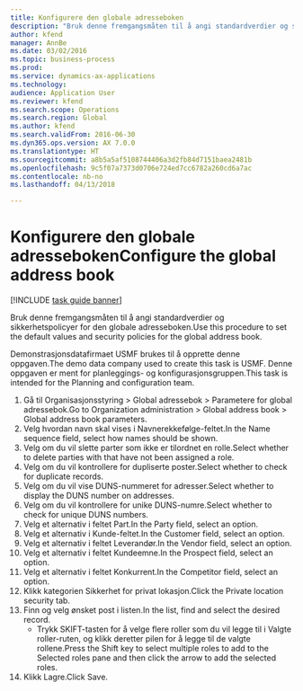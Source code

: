 ```yaml
--- 
title: Konfigurere den globale adresseboken
description: "Bruk denne fremgangsmåten til å angi standardverdier og sikkerhetspolicyer for den globale adresseboken."
author: kfend
manager: AnnBe
ms.date: 03/02/2016
ms.topic: business-process
ms.prod: 
ms.service: dynamics-ax-applications
ms.technology: 
audience: Application User
ms.reviewer: kfend
ms.search.scope: Operations
ms.search.region: Global
ms.author: kfend
ms.search.validFrom: 2016-06-30
ms.dyn365.ops.version: AX 7.0.0
ms.translationtype: HT
ms.sourcegitcommit: a8b5a5af5108744406a3d2fb84d7151baea2481b
ms.openlocfilehash: 9c5f07a7373d0706e724ed7cc6782a260cd6a7ac
ms.contentlocale: nb-no
ms.lasthandoff: 04/13/2018

---
```

# <a name="configure-the-global-address-book"></a><span data-ttu-id="30ca8-103">Konfigurere den globale adresseboken</span><span class="sxs-lookup"><span data-stu-id="30ca8-103">Configure the global address book</span></span>

[!INCLUDE [task guide banner](../../includes/task-guide-banner.md)]

<span data-ttu-id="30ca8-104">Bruk denne fremgangsmåten til å angi standardverdier og sikkerhetspolicyer for den globale adresseboken.</span><span class="sxs-lookup"><span data-stu-id="30ca8-104">Use this procedure to set the default values and security policies for the global address book.</span></span> 

<span data-ttu-id="30ca8-105">Demonstrasjonsdatafirmaet USMF brukes til å opprette denne oppgaven.</span><span class="sxs-lookup"><span data-stu-id="30ca8-105">The demo data company used to create this task is USMF.</span></span> <span data-ttu-id="30ca8-106">Denne oppgaven er ment for planleggings- og konfigurasjonsgruppen.</span><span class="sxs-lookup"><span data-stu-id="30ca8-106">This task is intended for the Planning and configuration team.</span></span>

1. <span data-ttu-id="30ca8-107">Gå til Organisasjonsstyring > Global adressebok > Parametere for global adressebok.</span><span class="sxs-lookup"><span data-stu-id="30ca8-107">Go to Organization administration > Global address book > Global address book parameters.</span></span>
2. <span data-ttu-id="30ca8-108">Velg hvordan navn skal vises i Navnerekkefølge-feltet.</span><span class="sxs-lookup"><span data-stu-id="30ca8-108">In the Name sequence field, select how names should be shown.</span></span>
3. <span data-ttu-id="30ca8-109">Velg om du vil slette parter som ikke er tilordnet en rolle.</span><span class="sxs-lookup"><span data-stu-id="30ca8-109">Select whether to delete parties with that have not been assigned a role.</span></span>
4. <span data-ttu-id="30ca8-110">Velg om du vil kontrollere for dupliserte poster.</span><span class="sxs-lookup"><span data-stu-id="30ca8-110">Select whether to check for duplicate records.</span></span>
5. <span data-ttu-id="30ca8-111">Velg om du vil vise DUNS-nummeret for adresser.</span><span class="sxs-lookup"><span data-stu-id="30ca8-111">Select whether to display the DUNS number on addresses.</span></span>
6. <span data-ttu-id="30ca8-112">Velg om du vil kontrollere for unike DUNS-numre.</span><span class="sxs-lookup"><span data-stu-id="30ca8-112">Select whether to check for unique DUNS numbers.</span></span>
7. <span data-ttu-id="30ca8-113">Velg et alternativ i feltet Part.</span><span class="sxs-lookup"><span data-stu-id="30ca8-113">In the Party field, select an option.</span></span>
8. <span data-ttu-id="30ca8-114">Velg et alternativ i Kunde-feltet.</span><span class="sxs-lookup"><span data-stu-id="30ca8-114">In the Customer field, select an option.</span></span>
9. <span data-ttu-id="30ca8-115">Velg et alternativ i feltet Leverandør.</span><span class="sxs-lookup"><span data-stu-id="30ca8-115">In the Vendor field, select an option.</span></span>
10. <span data-ttu-id="30ca8-116">Velg et alternativ i feltet Kundeemne.</span><span class="sxs-lookup"><span data-stu-id="30ca8-116">In the Prospect field, select an option.</span></span>
11. <span data-ttu-id="30ca8-117">Velg et alternativ i feltet Konkurrent.</span><span class="sxs-lookup"><span data-stu-id="30ca8-117">In the Competitor field, select an option.</span></span>
12. <span data-ttu-id="30ca8-118">Klikk kategorien Sikkerhet for privat lokasjon.</span><span class="sxs-lookup"><span data-stu-id="30ca8-118">Click the Private location security tab.</span></span>
13. <span data-ttu-id="30ca8-119">Finn og velg ønsket post i listen.</span><span class="sxs-lookup"><span data-stu-id="30ca8-119">In the list, find and select the desired record.</span></span>
    * <span data-ttu-id="30ca8-120">Trykk SKIFT-tasten for å velge flere roller som du vil legge til i Valgte roller-ruten, og klikk deretter pilen for å legge til de valgte rollene.</span><span class="sxs-lookup"><span data-stu-id="30ca8-120">Press the Shift key to select multiple roles to add to the Selected roles pane and then click the arrow to add the selected roles.</span></span>  
14. <span data-ttu-id="30ca8-121">Klikk Lagre.</span><span class="sxs-lookup"><span data-stu-id="30ca8-121">Click Save.</span></span>


